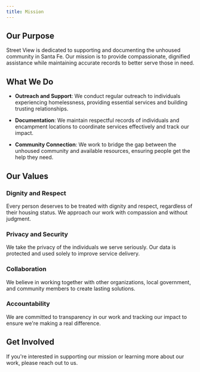 ```yaml
---
title: Mission
---
```


## Our Purpose

Street View is dedicated to supporting and documenting the unhoused community in Santa Fe. Our mission is to provide compassionate, dignified assistance while maintaining accurate records to better serve those in need.

## What We Do

- **Outreach and Support**: We conduct regular outreach to individuals experiencing homelessness, providing essential services and building trusting relationships.

- **Documentation**: We maintain respectful records of individuals and encampment locations to coordinate services effectively and track our impact.

- **Community Connection**: We work to bridge the gap between the unhoused community and available resources, ensuring people get the help they need.

## Our Values

### Dignity and Respect

Every person deserves to be treated with dignity and respect, regardless of their housing status. We approach our work with compassion and without judgment.

### Privacy and Security

We take the privacy of the individuals we serve seriously. Our data is protected and used solely to improve service delivery.

### Collaboration

We believe in working together with other organizations, local government, and community members to create lasting solutions.

### Accountability

We are committed to transparency in our work and tracking our impact to ensure we're making a real difference.

## Get Involved

If you're interested in supporting our mission or learning more about our work, please reach out to us.
